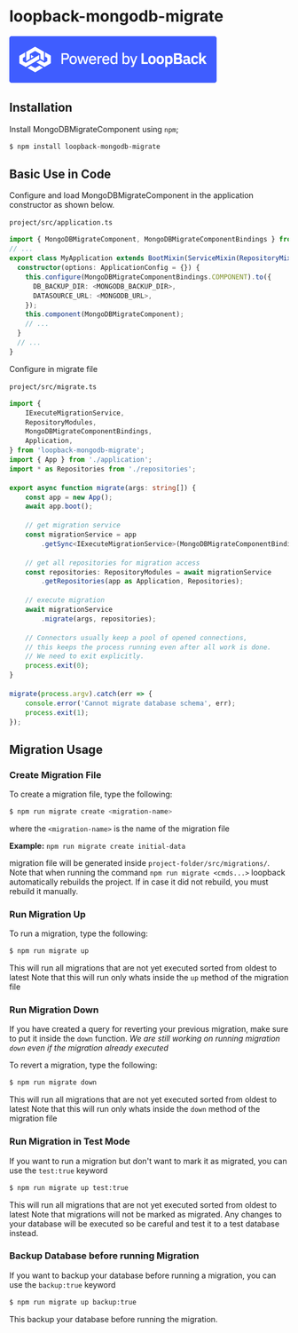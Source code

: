 # loopback-mongodb-migrate

[![LoopBack](https://github.com/loopbackio/loopback-next/raw/master/docs/site/imgs/branding/Powered-by-LoopBack-Badge-(blue)-@2x.png)](http://loopback.io/)

## Installation

Install MongoDBMigrateComponent using `npm`;

```sh
$ npm install loopback-mongodb-migrate
```

## Basic Use in Code

Configure and load MongoDBMigrateComponent in the application constructor
as shown below.

`project/src/application.ts`
```ts
import { MongoDBMigrateComponent, MongoDBMigrateComponentBindings } from 'loopback-mongodb-migrate';
// ...
export class MyApplication extends BootMixin(ServiceMixin(RepositoryMixin(RestApplication))) {
  constructor(options: ApplicationConfig = {}) {
    this.configure(MongoDBMigrateComponentBindings.COMPONENT).to({
      DB_BACKUP_DIR: <MONGODB_BACKUP_DIR>,
      DATASOURCE_URL: <MONGODB_URL>,
    });
    this.component(MongoDBMigrateComponent);
    // ...
  }
  // ...
}
```

Configure in migrate file

`project/src/migrate.ts`
```ts
import {
    IExecuteMigrationService,
    RepositoryModules,
    MongoDBMigrateComponentBindings,
    Application,
} from 'loopback-mongodb-migrate';
import { App } from './application';
import * as Repositories from './repositories';

export async function migrate(args: string[]) {
    const app = new App();
    await app.boot();

    // get migration service
    const migrationService = app
        .getSync<IExecuteMigrationService>(MongoDBMigrateComponentBindings.MIGRATION_SERVICE);

    // get all repositories for migration access
    const repositories: RepositoryModules = await migrationService
        .getRepositories(app as Application, Repositories);

    // execute migration
    await migrationService
        .migrate(args, repositories);

    // Connectors usually keep a pool of opened connections,
    // this keeps the process running even after all work is done.
    // We need to exit explicitly.
    process.exit(0);
}

migrate(process.argv).catch(err => {
    console.error('Cannot migrate database schema', err);
    process.exit(1);
});

```

## Migration Usage

### Create Migration File

To create a migration file, type the following:

```sh
$ npm run migrate create <migration-name>
```
where the `<migration-name>` is the name of the migration file

**Example:** `npm run migrate create initial-data`

migration file will be generated inside `project-folder/src/migrations/`. Note that when running the command `npm run migrate <cmds...>` loopback automatically rebuilds the project. If in case it did not rebuild, you must rebuild it manually.

### Run Migration Up

To run a migration, type the following:

```sh
$ npm run migrate up
```
This will run all migrations that are not yet executed sorted from oldest to latest
Note that this will run only whats inside the `up` method of the migration file

### Run Migration Down

If you have created a query for reverting your previous migration,
make sure to put it inside the `down` function.
_We are still working on running migration `down` even if the migration already executed_

To revert a migration, type the following:

```sh
$ npm run migrate down
```
This will run all migrations that are not yet executed sorted from oldest to latest
Note that this will run only whats inside the `down` method of the migration file

### Run Migration in Test Mode

If you want to run a migration but don't want to mark it as migrated, you can use the `test:true` keyword

```sh
$ npm run migrate up test:true
```
This will run all migrations that are not yet executed sorted from oldest to latest
Note that migrations will not be marked as migrated. Any changes to your database will be executed so be careful and test it to a test database instead.

### Backup Database before running Migration

If you want to backup your database before running a migration, you can use the `backup:true` keyword

```sh
$ npm run migrate up backup:true
```
This backup your database before running the migration.
